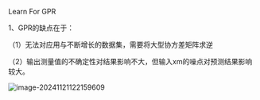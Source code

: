 Learn For GPR

1、GPR的缺点在于：

（1）无法对应用与不断增长的数据集，需要将大型协方差矩阵求逆

（2）输出测量值的不确定性对结果影响不大，但输入xm的噪点对预测结果影响较大。

![image-20241121122159609](C:\Users\wodediannao\AppData\Roaming\Typora\typora-user-images\image-20241121122159609.png)
